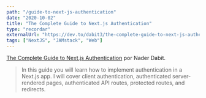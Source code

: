 ```yaml
---
path: "/guide-to-next-js-authentication"
date: "2020-10-02"
title: "The Complete Guide to Next.js Authentication"
type: "recordar"
externalUrl: "https://dev.to/dabit3/the-complete-guide-to-next-js-authentication-2aco"
tags: ["NextJS", "JAMstack", "Web"]
---
```


[The Complete Guide to Next.js Authentication](https://dev.to/dabit3/the-complete-guide-to-next-js-authentication-2aco) por Nader Dabit.

> In this guide you will learn how to implement authentication in a Next.js app. I will cover client authentication, authenticated server-rendered pages, authenticated API routes, protected routes, and redirects.